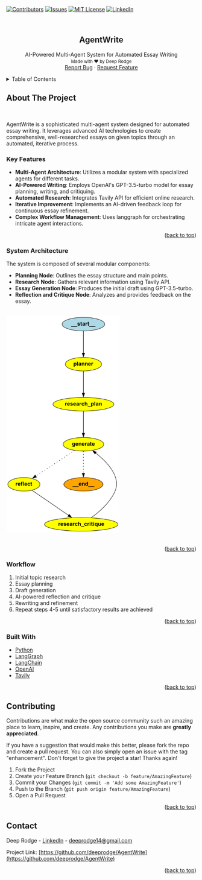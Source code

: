 <div id="top"></div>

[![Contributors][contributors-shield]][contributors-url]
[![Issues][issues-shield]][issues-url]
[![MIT License][license-shield]][license-url]
[![LinkedIn][linkedin-shield]][linkedin-url]
<!-- [![Forks][forks-shield]][forks-url]
[![Stargazers][stars-shield]][stars-url] -->



<!-- PROJECT LOGO -->
<br />
<div align="center">

  <h2 align="center">AgentWrite</h2>

  <p align="center">
    AI-Powered Multi-Agent System for Automated Essay Writing
    <br/>
    <small>Made with ❤️ by Deep Rodge</small><br>
    <!-- <a href="https://github.com/deeprodge/AgentWrite"><strong>Explore the docs »</strong></a>
    <br />
    <br />
    <a href="https://github.com/deeprodge/AgentWrite">View Demo</a>
    · -->
    <a href="https://github.com/deeprodge/AgentWrite/issues">Report Bug</a>
    ·
    <a href="https://github.com/deeprodge/AgentWrite/issues">Request Feature</a>
  </p>
</div>



<!-- TABLE OF CONTENTS -->
<details>
  <summary>Table of Contents</summary>
  <ol>
    <li>
      <a href="#about-the-project">About The Project</a>
      <ul>
        <li><a href="#key-features">Key Features</a></li>
        <li><a href="#system-architecture">System Architecture</a></li>
        <li><a href="#workflow">Workflow</a></li>
        <li><a href="#built-with">Built With</a></li>
      </ul>
    </li>
    <li><a href="#contributing">Contributing</a></li>
    <!-- <li><a href="#license">License</a></li> -->
    <li><a href="#contact">Contact</a></li>
  </ol>
</details>



<!-- ABOUT THE PROJECT -->
## About The Project
<br>
<p>
AgentWrite is a sophisticated multi-agent system designed for automated essay writing. It leverages advanced AI technologies to create comprehensive, well-researched essays on given topics through an automated, iterative process. <br>



</p>

### Key Features

- <b>Multi-Agent Architecture</b>: Utilizes a modular system with specialized agents for different tasks.
- <b>AI-Powered Writing</b>: Employs OpenAI's GPT-3.5-turbo model for essay planning, writing, and critiquing.
- <b>Automated Research</b>: Integrates Tavily API for efficient online research.
- <b>Iterative Improvement</b>: Implements an AI-driven feedback loop for continuous essay refinement.
- <b>Complex Workflow Management</b>: Uses langgraph for orchestrating intricate agent interactions.


<p align="right">(<a href="#top">back to top</a>)</p>

### System Architecture
The system is composed of several modular components:
- <b>Planning Node</b>: Outlines the essay structure and main points.
- <b>Research Node</b>: Gathers relevant information using Tavily API.
- <b>Essay Generation Node</b>: Produces the initial draft using GPT-3.5-turbo.
- <b>Reflection and Critique Node</b>: Analyzes and provides feedback on the essay.

<br>
<div>
  <img src="architecture.png" alt="System Architecture" width="300">
</div>
<br>

<p align="right">(<a href="#top">back to top</a>)</p>


### Workflow
1. Initial topic research
2. Essay planning
3. Draft generation
4. AI-powered reflection and critique
5. Rewriting and refinement
6. Repeat steps 4-5 until satisfactory results are achieved

<p align="right">(<a href="#top">back to top</a>)</p>


### Built With

* [Python](https://www.python.org/)
* [LangGraph](https://langchain-ai.github.io/langgraph/)
* [LangChain](https://python.langchain.com/docs/introduction/)
* [OpenAI](https://openai.com/)
* [Tavily](https://tavily.com/)



<p align="right">(<a href="#top">back to top</a>)</p>





<!-- CONTRIBUTING -->
## Contributing

Contributions are what make the open source community such an amazing place to learn, inspire, and create. Any contributions you make are **greatly appreciated**.

If you have a suggestion that would make this better, please fork the repo and create a pull request. You can also simply open an issue with the tag "enhancement".
Don't forget to give the project a star! Thanks again!

1. Fork the Project
2. Create your Feature Branch (`git checkout -b feature/AmazingFeature`)
3. Commit your Changes (`git commit -m 'Add some AmazingFeature'`)
4. Push to the Branch (`git push origin feature/AmazingFeature`)
5. Open a Pull Request

<p align="right">(<a href="#top">back to top</a>)</p>







<!-- CONTACT -->
## Contact

Deep Rodge - [LinkedIn](https://linkedin.com/in/deeprodge) - deeprodge14@gmail.com

Project Link: [https://github.com/deeprodge/AgentWrite](https://github.com/deeprodge/AgentWrite)

<p align="right">(<a href="#top">back to top</a>)</p>




<!-- MARKDOWN LINKS & IMAGES -->
<!-- https://www.markdownguide.org/basic-syntax/#reference-style-links -->
[contributors-shield]: https://img.shields.io/github/contributors/deeprodge/AgentWrite
[contributors-url]: https://github.com/deeprodge/AgentWrite/graphs/contributors
[forks-shield]: https://img.shields.io/github/forks/deeprodge/AgentWrite.svg?style=for-the-badge
[forks-url]: https://github.com/deeprodge/AgentWrite/network/members
[stars-shield]: https://img.shields.io/github/stars/deeprodge/AgentWrite.svg?style=for-the-badge
[stars-url]: https://github.com/deeprodge/AgentWrite/stargazers
[issues-shield]: https://img.shields.io/github/issues/deeprodge/AgentWrite.svg?style=for-the-badge
[issues-url]: https://github.com/deeprodge/AgentWrite/issues
[license-shield]: https://img.shields.io/github/license/deeprodge/AgentWrite.svg?style=for-the-badge
[license-url]: https://github.com/deeprodge/AgentWrite/blob/main/LICENSE
[linkedin-shield]: https://img.shields.io/badge/-LinkedIn-black.svg?style=for-the-badge&logo=linkedin&colorB=555
[linkedin-url]: https://linkedin.com/in/deeprodge
[product-screenshot]: images/screenshot.png
